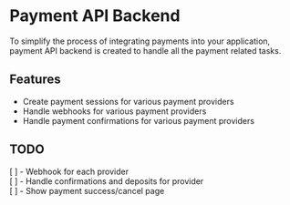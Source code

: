 # Payment API Backend

To simplify the process of integrating payments into your application, payment API backend is created to handle all the payment related tasks.

## Features

- Create payment sessions for various payment providers
- Handle webhooks for various payment providers
- Handle payment confirmations for various payment providers

## TODO

[ ] - Webhook for each provider  
[ ] - Handle confirmations and deposits for provider  
[ ] - Show payment success/cancel page  

